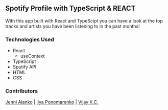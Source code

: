 ## Spotify Profile with TypeScript & REACT

With this app built with React and TypeScipt you can have a look at the top tracks and artists you have been listening to in the past months!

### Technologies Used

- React
  - useContext
- TypeScript
- Spotify API
- HTML
- CSS

### Contributors 

[Jenni Alanko](https://github.com/kirpister) | [Ilya Ponomarenko](https://github.com/IlyaPonomarenko) | [Vijay K.C.](https://github.com/kcvijay)
